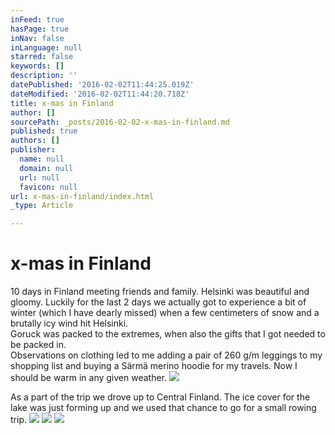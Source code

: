```yaml
---
inFeed: true
hasPage: true
inNav: false
inLanguage: null
starred: false
keywords: []
description: ''
datePublished: '2016-02-02T11:44:25.019Z'
dateModified: '2016-02-02T11:44:20.718Z'
title: x-mas in Finland
author: []
sourcePath: _posts/2016-02-02-x-mas-in-finland.md
published: true
authors: []
publisher:
  name: null
  domain: null
  url: null
  favicon: null
url: x-mas-in-finland/index.html
_type: Article

---
```

# x-mas in Finland

10 days in Finland meeting friends and family. Helsinki was beautiful and gloomy. Luckily for the last 2 days we actually got to experience a bit of winter (which I have dearly missed) when a few centimeters of snow and a brutally icy wind hit Helsinki.  
Goruck was packed to the extremes, when also the gifts that I got needed to be packed in.   
Observations on clothing led to me adding a pair of 260 g/m leggings to my shopping list and buying a Särmä merino hoodie for my travels. Now I should be warm in any given weather. ![](https://the-grid-user-content.s3-us-west-2.amazonaws.com/5d9c24a1-dbe6-431c-a960-6dbca05c56d0.jpg)

As a part of the trip we drove up to Central Finland. The ice cover for the lake was just forming up and we used that chance to go for a small rowing trip.
![](https://the-grid-user-content.s3-us-west-2.amazonaws.com/05527c1c-880e-49fa-aff4-4e91ab9de302.jpg)
![](https://the-grid-user-content.s3-us-west-2.amazonaws.com/24a92dde-33d6-4eca-a387-d37caa483f41.jpg)
![](https://the-grid-user-content.s3-us-west-2.amazonaws.com/b89053cc-4fa7-4430-bbd6-c9be648c9946.jpg)